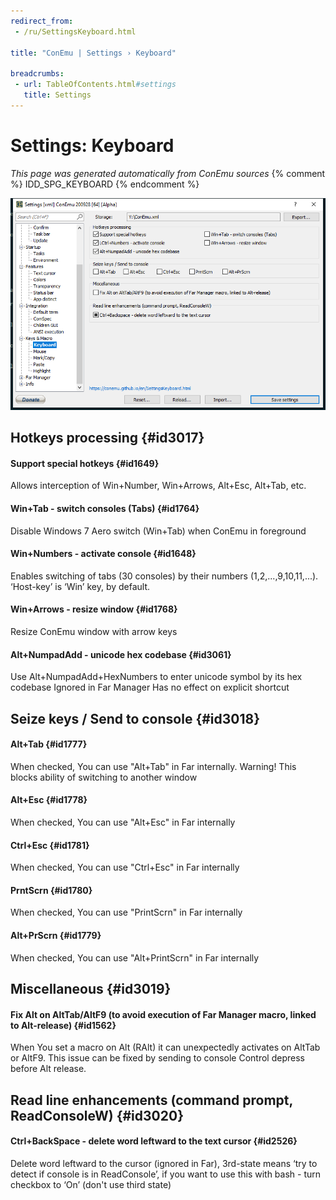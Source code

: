 ```yaml
---
redirect_from:
 - /ru/SettingsKeyboard.html

title: "ConEmu | Settings › Keyboard"

breadcrumbs:
 - url: TableOfContents.html#settings
   title: Settings
---
```


# Settings: Keyboard

*This page was generated automatically from ConEmu sources*
{% comment %} IDD_SPG_KEYBOARD {% endcomment %}

![ConEmu Settings: Keyboard](/img/Settings-Keyboard.png)



## Hotkeys processing  {#id3017}

#### Support special hotkeys  {#id1649}
Allows interception of Win+Number, Win+Arrows, Alt+Esc, Alt+Tab, etc.

#### Win+Tab - switch consoles (Tabs)  {#id1764}
Disable Windows 7 Aero switch (Win+Tab) when ConEmu in foreground

#### Win+Numbers - activate console  {#id1648}
Enables switching of tabs (30 consoles) by their numbers (1,2,...,9,10,11,...). ‘Host-key’ is ‘Win’ key, by default.

#### Win+Arrows - resize window  {#id1768}
Resize ConEmu window with arrow keys

#### Alt+NumpadAdd - unicode hex codebase  {#id3061}
Use Alt+NumpadAdd+HexNumbers to enter unicode symbol by its hex codebase Ignored in Far Manager Has no effect on explicit shortcut



## Seize keys / Send to console  {#id3018}

#### Alt+Tab  {#id1777}
When checked, You can use "Alt+Tab" in Far internally. Warning! This blocks ability of switching to another window

#### Alt+Esc  {#id1778}
When checked, You can use "Alt+Esc" in Far internally

#### Ctrl+Esc  {#id1781}
When checked, You can use "Ctrl+Esc" in Far internally

#### PrntScrn  {#id1780}
When checked, You can use "PrintScrn" in Far internally

#### Alt+PrScrn  {#id1779}
When checked, You can use "Alt+PrintScrn" in Far internally



## Miscellaneous  {#id3019}

#### Fix Alt on AltTab/AltF9 (to avoid execution of Far Manager macro, linked to Alt-release)  {#id1562}
When You set a macro on Alt (RAlt) it can unexpectedly activates on AltTab or AltF9. This issue can be fixed by sending to console Control depress before Alt release.



## Read line enhancements (command prompt, ReadConsoleW)  {#id3020}

#### Ctrl+BackSpace - delete word leftward to the text cursor  {#id2526}
Delete word leftward to the cursor (ignored in Far), 3rd-state means ‘try to detect if console is in ReadConsole’, if you want to use this with bash - turn checkbox to ‘On’ (don't use third state)



